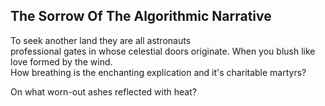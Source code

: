 The Sorrow Of The Algorithmic Narrative
---------------------------------------
To seek another land they are all astronauts  
professional gates in whose celestial doors originate. When you blush like love formed by the wind.  
How breathing is the enchanting explication and it's charitable martyrs?  
  
On what worn-out ashes reflected with heat?  
